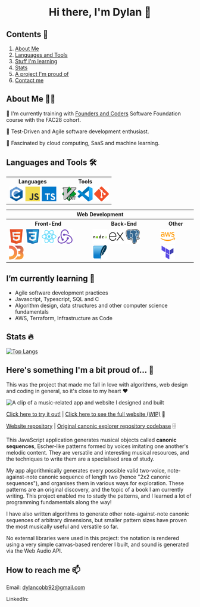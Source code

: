 <h1 align="center">Hi there, I'm Dylan 👋</h1>

## Contents 📖
1. [About Me](#about-me-)
3. [Languages and Tools](#languages-and-tools-%EF%B8%8F)
4. [Stuff I'm learning](#im-currently-learning-)
5. [Stats](#stats-)
6. [A project I'm proud of](#heres-something-im-a-bit-proud-of-)
7. [Contact me](#how-to-reach-me-)

## About Me 👨‍💻

🔭 I'm currently training with [Founders and Coders](https://www.foundersandcoders.com/learn/) Software Foundation course with the FAC28 cohort.

😤 Test-Driven and Agile software development enthusiast.

🤩 Fascinated by cloud computing, SaaS and machine learning.

## Languages and Tools 🛠️

<table>
  <tr>
    <th>Languages</th>
    <th>Tools</th>
  </tr>
  <tr>
    <td>
      <a href="https://en.wikipedia.org/wiki/C_(programming_language)">
        <img src="https://raw.githubusercontent.com/devicons/devicon/1119b9f84c0290e0f0b38982099a2bd027a48bf1/icons/c/c-original.svg" height="40" width="40" /></a>
      <a href="https://developer.mozilla.org/en-US/docs/Web/JavaScript">
        <img src="https://raw.githubusercontent.com/devicons/devicon/1119b9f84c0290e0f0b38982099a2bd027a48bf1/icons/javascript/javascript-original.svg" height="40" width="40" /></a>
      <a href="https://www.typescriptlang.org/">
        <img src="https://raw.githubusercontent.com/devicons/devicon/1119b9f84c0290e0f0b38982099a2bd027a48bf1/icons/typescript/typescript-original.svg" height="40" width="40" /></a>
    </td>
    <td>
      <a href="https://www.vim.org/">
        <img src="https://raw.githubusercontent.com/devicons/devicon/1119b9f84c0290e0f0b38982099a2bd027a48bf1/icons/vim/vim-original.svg" height="40" width="40" /></a>
      <a href="https://code.visualstudio.com/">
        <img src="https://raw.githubusercontent.com/devicons/devicon/1119b9f84c0290e0f0b38982099a2bd027a48bf1/icons/vscode/vscode-original.svg" height="40" width="40" /></a>
      <a href="https://git-scm.com/">
        <img src="https://raw.githubusercontent.com/devicons/devicon/1119b9f84c0290e0f0b38982099a2bd027a48bf1/icons/git/git-original.svg" height="40" width="40" /></a>
    </td>
  </tr>
</table>

<table>
  <tr>
    <th colspan="3">Web Development</th>
  </tr>
  <tr>
    <th>Front-End</th>
    <th>Back-End</th>
    <th>Other</th>
  </tr>
  <tr>
    <td>
      <a href="https://developer.mozilla.org/en-US/docs/Web/HTML/Reference">
        <img src="https://raw.githubusercontent.com/devicons/devicon/1119b9f84c0290e0f0b38982099a2bd027a48bf1/icons/html5/html5-original.svg" height="40" width="40" /></a>
      <a href="https://developer.mozilla.org/en-US/docs/Web/CSS/Reference">
        <img src="https://raw.githubusercontent.com/devicons/devicon/1119b9f84c0290e0f0b38982099a2bd027a48bf1/icons/css3/css3-original.svg" height="40" width="40" /></a>
      <a href="https://react.dev/">
        <img src="https://raw.githubusercontent.com/devicons/devicon/1119b9f84c0290e0f0b38982099a2bd027a48bf1/icons/react/react-original.svg" height="40" width="40" /></a>
      <a href="https://redux.js.org/">
        <img src="https://raw.githubusercontent.com/devicons/devicon/master/icons/redux/redux-original.svg" height="40" width="40" /></a>
      <a href="https://d3js.org/">
  <img src="https://raw.githubusercontent.com/devicons/devicon/1119b9f84c0290e0f0b38982099a2bd027a48bf1/icons/d3js/d3js-original.svg" height="40" width="40" /></a>
    </td>
    <td>
      <a href="https://nodejs.org/">
        <img src="https://raw.githubusercontent.com/devicons/devicon/1119b9f84c0290e0f0b38982099a2bd027a48bf1/icons/nodejs/nodejs-original-wordmark.svg" height="40" width="40" /></a>
      <a href="https://expressjs.com/">
        <img src="https://raw.githubusercontent.com/devicons/devicon/1119b9f84c0290e0f0b38982099a2bd027a48bf1/icons/express/express-original.svg" height="40" width="40" /></a>
      <a href="https://www.postgresql.org/">
        <img src="https://raw.githubusercontent.com/devicons/devicon/1119b9f84c0290e0f0b38982099a2bd027a48bf1/icons/postgresql/postgresql-original.svg" height="40" width="40" /></a>
      <a href="https://www.sqlite.org/">
        <img src="https://raw.githubusercontent.com/devicons/devicon/1119b9f84c0290e0f0b38982099a2bd027a48bf1/icons/sqlite/sqlite-original.svg" height="40" width="40" /></a>
    </td>
    <td>
      <a href="https://aws.amazon.com/">
        <img src="https://raw.githubusercontent.com/devicons/devicon/1119b9f84c0290e0f0b38982099a2bd027a48bf1/icons/amazonwebservices/amazonwebservices-plain-wordmark.svg" height="40" width="40" /></a>
      <a href="https://www.terraform.io/">
        <img src="https://raw.githubusercontent.com/devicons/devicon/1119b9f84c0290e0f0b38982099a2bd027a48bf1/icons/terraform/terraform-original.svg" height="40" width="40" /></a>
    </td>
  </tr>
</table>

## I’m currently learning 🌱

- Agile software development practices
- Javascript, Typescript, SQL and C
- Algorithm design, data structures and other computer science fundamentals
- AWS, Terraform, Infrastructure as Code

## Stats 🔥
[![Top Langs](https://github-readme-stats.vercel.app/api/top-langs/?username=dylancobb&layout=compact&theme=dracula)](https://github.com/dylancobb/github-readme-stats)

## Here's something I'm a bit proud of... 😤

This was the project that made me fall in love with algorithms, web design and coding in general, so it's close to my heart :heart:

![A clip of a music-related app and website I designed and built](https://i.imgur.com/J9Lb87K.gif)

[Click here to try it out!](https://dylancobb.github.io/Hex-Music-Theory-Site/2x2.html) | [Click here to see the full website (WIP)](https://dylancobb.github.io/Hex-Music-Theory-Site/) 🎹

[Website repository](https://github.com/dylancobb/Hex-Music-Theory-Site) | [Original canonic explorer repository codebase](https://github.com/dylancobb/2x2-Canonic-Sequence-Explorer) 🗄️

This JavaScript application generates musical objects called **canonic sequences**, Escher-like patterns formed by voices imitating one another's melodic content. They are versatile and interesting musical resources, and the techniques to write them are a specialised area of study.

My app algorithmically generates every possible valid two-voice, note-against-note canonic sequence of length two (hence "2x2 canonic sequences"), and organises them in various ways for exploration. These patterns are an original discovery, and the topic of a book I am currently writing. This project enabled me to study the patterns, and I learned a lot of programming fundamentals along the way!

I have also written algorithms to generate other note-against-note canonic sequences of arbitrary dimensions, but smaller pattern sizes have proven the most musically useful and versatile so far.

No external libraries were used in this project: the notation is rendered using a very simple canvas-based renderer I built, and sound is generated via the Web Audio API.

## How to reach me 📫

Email: dylancobb92@gmail.com

LinkedIn:
